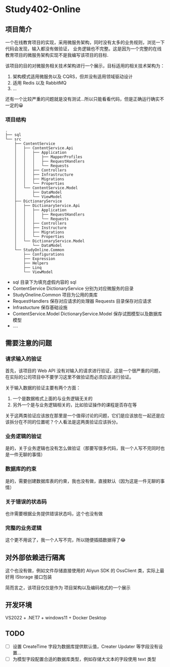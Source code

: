 # Study402-Online

## 项目简介

一个在线教育项目的实现，采用微服务架构，同时没有太多的业务规则，浏览一下代码会发现，输入都没有做验证，
业务逻辑也不完整。这是因为一个完整的在线教育项目的微服务架构实现不是我编写该项目的目标.

该项目的目的对微服务相关技术架构进行一个展示，目标适用的相关技术架构为：

1. 架构模式适用微服务以及 CQRS，但并没有适用领域驱动设计
2. 适用 Redis 以及 RabbitMQ
3. ...

还有一个比较严重的问题就是没有测试...所以只能看看代码，但是正确运行确实不一定的😀

### 项目结构
```
.
├── sql
└── src
    ├── ContentService
    │   ├── ContentService.Api
    │   │   ├── Application
    │   │   │   ├── MapperProfiles
    │   │   │   ├── RequestHandlers
    │   │   │   └── Requests
    │   │   ├── Controllers
    │   │   ├── Infrastructure
    │   │   ├── Migrations
    │   │   └── Properties
    │   └── ContentService.Model
    │       ├── DataModel
    │       └── ViewModel
    ├── DictionaryService
    │   ├── DictionaryService.Api
    │   │   ├── Application
    │   │   │   ├── RequestHandlers
    │   │   │   └── Requests
    │   │   ├── Controllers
    │   │   ├── Instructure
    │   │   ├── Migrations
    │   │   └── Properties
    │   └── DictionaryService.Model
    │       └── DataModel
    └── StudyOnline.Common
        ├── Configurations
        ├── Expression
        ├── Helpers
        ├── Linq
        └── ViewModel
```

- sql 目录下为填充虚假内容的 sql
- ContentService DictionaryService 分别为对应微服务的目录
- StudyOneline.Common 项目为公用的类库
- RequestHandlers 保存对应请求的处理器 Requests 目录保存对应请求
- Infrastucture 保存基础设施
- ContentService.Model DictionaryService.Model 保存试图模型以及数据库模型
- ....

## 需要注意的问题

### 请求输入的验证

首先，该项目的 Web API 没有对输入的请求进行验证，这是一个很严重的问题，在实际的公司项目中不要学习这里不做验证而必须应该进行验证。

关于输入数据的验证主要有两个方面：

1. 一个是数据格式上面的与业务逻辑无关的
2. 另外一个是与业务逻辑相关的，比如验证操作的课程是否存在等

关于这两类验证应该放在那里是一个值得讨论的问题，它们是应该放在一起还是应该拆分在不同的位置呢？个人看法是这两类验证应该拆分。

### 业务逻辑的验证

是的，关于业务逻辑也没有怎么做验证（那要写很多代码，我一个人写不完同时也是一件无聊的事情）

### 数据库的约束

是的，需要创建数据库表的约束，我也没有做，直接默认（因为这是一件无聊的事情）

### 关于错误的状态码

也许需要根据业务提供错误状态吗，这个也没有做

### 完整的业务逻辑

这个更不用说了，我一个人写不完，所以随便插插数据得了😂

## 对外部依赖进行隔离

这个也没有做，例如文件存储直接使用的 Aliyun SDK 的 OssClient 类，实际上最好用 IStorage 接口包装

简而言之，该项目仅仅是作为 项目架构以及编码格式的一个展示

## 开发环境

VS2022 + .NET7 + windows11 + Docker Desktop

## TODO

- [ ] 设置 CreateTime 字段为数据库提供默认值，Creater Updater 等字段没有设置...
- [ ] 为模型字段配置合适的数据库类型，例如存储大文本的字段使用 text 类型
